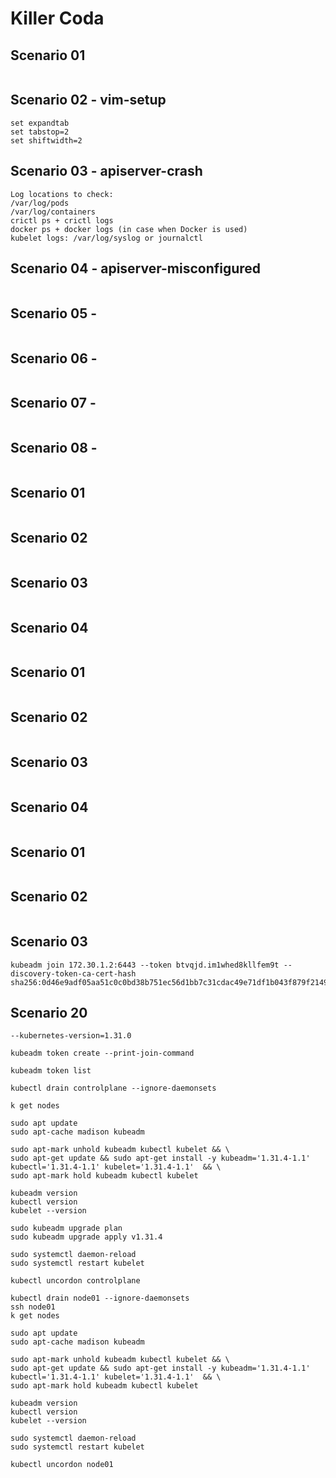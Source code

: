 # Killer Coda

## Scenario 01
```

```

## Scenario 02 - vim-setup
```~/.vimrc
set expandtab
set tabstop=2
set shiftwidth=2
```

## Scenario 03 - apiserver-crash
```
Log locations to check:
/var/log/pods
/var/log/containers
crictl ps + crictl logs
docker ps + docker logs (in case when Docker is used)
kubelet logs: /var/log/syslog or journalctl
```

## Scenario 04 - apiserver-misconfigured
```

```

## Scenario 05 - 
```

```

## Scenario 06 - 
```

```

## Scenario 07 - 
```

```

## Scenario 08 - 
```

```

## Scenario 01
```

```

## Scenario 02
```

```

## Scenario 03
```

```

## Scenario 04
```

```

## Scenario 01
```

```

## Scenario 02
```

```

## Scenario 03
```

```

## Scenario 04
```

```

## Scenario 01
```

```

## Scenario 02
```

```

## Scenario 03
```
kubeadm join 172.30.1.2:6443 --token btvqjd.im1whed8kllfem9t --discovery-token-ca-cert-hash sha256:0d46e9adf05aa51c0c0bd38b751ec56d1bb7c31cdac49e71df1b043f879f2149

```

## Scenario 20
```
--kubernetes-version=1.31.0

kubeadm token create --print-join-command

kubeadm token list
```


```
kubectl drain controlplane --ignore-daemonsets

k get nodes

sudo apt update
sudo apt-cache madison kubeadm

sudo apt-mark unhold kubeadm kubectl kubelet && \
sudo apt-get update && sudo apt-get install -y kubeadm='1.31.4-1.1' kubectl='1.31.4-1.1' kubelet='1.31.4-1.1'  && \
sudo apt-mark hold kubeadm kubectl kubelet 

kubeadm version
kubectl version
kubelet --version

sudo kubeadm upgrade plan
sudo kubeadm upgrade apply v1.31.4

sudo systemctl daemon-reload
sudo systemctl restart kubelet

kubectl uncordon controlplane
```

```
kubectl drain node01 --ignore-daemonsets
ssh node01
k get nodes

sudo apt update
sudo apt-cache madison kubeadm

sudo apt-mark unhold kubeadm kubectl kubelet && \
sudo apt-get update && sudo apt-get install -y kubeadm='1.31.4-1.1' kubectl='1.31.4-1.1' kubelet='1.31.4-1.1'  && \
sudo apt-mark hold kubeadm kubectl kubelet 

kubeadm version
kubectl version
kubelet --version

sudo systemctl daemon-reload
sudo systemctl restart kubelet

kubectl uncordon node01
```